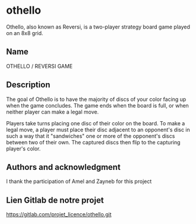 # othello

Othello, also known as Reversi, is a two-player strategy board game played on an 8x8 grid.


## Name
OTHELLO / REVERSI GAME

## Description
The goal of Othello is to have the majority of discs of your color facing up when the game concludes. 
The game ends when the board is full, or when neither player can make a legal move.

Players take turns placing one disc of their color on the board. To make a legal move, a player must place their disc adjacent to an opponent's disc in such a way that it "sandwiches" one or more of the opponent's discs between two of their own. The captured discs then flip to the capturing player's color.


## Authors and acknowledgment
I thank the participation of Amel and Zayneb for this project

## Lien Gitlab de notre projet
https://gitlab.com/projet_licence/othello.git



